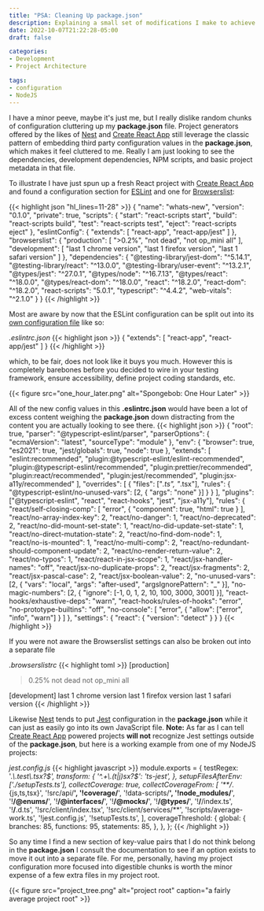 ```yaml
---
title: "PSA: Cleaning Up package.json"
description: Explaining a small set of modifications I make to achieve a more readable `package.json` file.
date: 2022-10-07T21:22:28-05:00
draft: false

categories:
- Development
- Project Architecture

tags:
- configuration
- NodeJS
---
```


I have a minor peeve, maybe it's just me, but I really dislike random chunks of configuration cluttering up my **package.json**
file. Project generators offered by the likes of [Nest][nest] and [Create React App][cra] still leverage the classic pattern
of embedding third party configuration values in the **package.json**, which makes it feel cluttered to me. Really I am
just looking to see the dependencies, development dependencies, NPM scripts, and basic project metadata in that file.

To illustrate I have just spun up a fresh React project with [Create React App][cra] and found a configuration section for
[ESLint][esl] and one for [Browserslist][browl]:

{{< highlight json "hl_lines=11-28" >}}
{
  "name": "whats-new",
  "version": "0.1.0",
  "private": true,
  "scripts": {
    "start": "react-scripts start",
    "build": "react-scripts build",
    "test": "react-scripts test",
    "eject": "react-scripts eject"
  },
  "eslintConfig": {
    "extends": [
      "react-app",
      "react-app/jest"
    ]
  },
  "browserslist": {
    "production": [
      ">0.2%",
      "not dead",
      "not op_mini all"
    ],
    "development": [
      "last 1 chrome version",
      "last 1 firefox version",
      "last 1 safari version"
    ]
  },
  "dependencies": {
    "@testing-library/jest-dom": "^5.14.1",
    "@testing-library/react": "^13.0.0",
    "@testing-library/user-event": "^13.2.1",
    "@types/jest": "^27.0.1",
    "@types/node": "^16.7.13",
    "@types/react": "^18.0.0",
    "@types/react-dom": "^18.0.0",
    "react": "^18.2.0",
    "react-dom": "^18.2.0",
    "react-scripts": "5.0.1",
    "typescript": "^4.4.2",
    "web-vitals": "^2.1.0"
  }
}
{{< /highlight >}}

Most are aware by now that the ESLint configuration can be split out into its [own configuration file][eslc] like so:

*.eslintrc.json*
{{< highlight json >}}
{
  "extends": [
    "react-app",
    "react-app/jest"
  ]
}
{{< /highlight >}}

which, to be fair, does not look like it buys you much. However this is completely barebones before you decided to wire
in your testing framework, ensure accessibility, define project coding standards, etc.

{{< figure src="one_hour_later.png" alt="Spongebob: One Hour Later" >}}

All of the new config values in this **.eslintrc.json** would have been a lot of excess content weighing the **package.json**
down distracting from the content you are actually looking to see there.
{{< highlight json >}}
{
  "root": true,
  "parser": "@typescript-eslint/parser",
  "parserOptions": {
    "ecmaVersion": "latest",
    "sourceType": "module"
  },
  "env": {
    "browser": true,
    "es2021": true,
    "jest/globals": true,
    "node": true
  },
  "extends": [
    "eslint:recommended",
    "plugin:@typescript-eslint/eslint-recommended",
    "plugin:@typescript-eslint/recommended",
    "plugin:prettier/recommended",
    "plugin:react/recommended",
    "plugin:jest/recommended",
    "plugin:jsx-a11y/recommended"
  ],
  "overrides": [
    {
      "files": ["*.ts", "*.tsx"],
      "rules": {
        "@typescript-eslint/no-unused-vars": [2, { "args": "none" }]
      }
    }
  ],
  "plugins": ["@typescript-eslint", "react", "react-hooks", "jest", "jsx-a11y"],
  "rules": {
    "react/self-closing-comp": [
      "error",
      {
        "component": true,
        "html": true
      }
    ],
    "react/no-array-index-key": 2,
    "react/no-danger": 1,
    "react/no-deprecated": 2,
    "react/no-did-mount-set-state": 1,
    "react/no-did-update-set-state": 1,
    "react/no-direct-mutation-state": 2,
    "react/no-find-dom-node": 1,
    "react/no-is-mounted": 1,
    "react/no-multi-comp": 2,
    "react/no-redundant-should-component-update": 2,
    "react/no-render-return-value": 2,
    "react/no-typos": 1,
    "react/react-in-jsx-scope": 1,
    "react/jsx-handler-names": "off",
    "react/jsx-no-duplicate-props": 2,
    "react/jsx-fragments": 2,
    "react/jsx-pascal-case": 2,
    "react/jsx-boolean-value": 2,
    "no-unused-vars": [2, { "vars": "local", "args": "after-used", "argsIgnorePattern": "_" }],
    "no-magic-numbers": [2, { "ignore": [-1, 0, 1, 2, 10, 100, 3000, 3001] }],
    "react-hooks/exhaustive-deps": "warn",
    "react-hooks/rules-of-hooks": "error",
    "no-prototype-builtins": "off",
    "no-console": [
      "error",
      {
        "allow": ["error", "info", "warn"]
      }
    ]
  },
  "settings": {
    "react": {
      "version": "detect"
    }
  }
}
{{< /highlight >}}

If you were not aware the Browserslist settings can also be broken out into a separate file

*.browserslistrc*
{{< highlight toml >}}
[production]
> 0.25%
not dead
not op_mini all

[development]
last 1 chrome version
last 1 firefox version
last 1 safari version
{{< /highlight >}}

Likewise [Nest][nest] tends to put [Jest][jest] configuration in the **package.json** while it can just as easily go
into its own JavaScript file. **Note:** As far as I can tell [Create React App][cra] powered projects **will not**
recognize Jest settings outside of the **package.json**, but here is a working example from one of my NodeJS projects:

*jest.config.js*
{{< highlight javascript >}}
module.exports = {
  testRegex: '.*\\.test\\.tsx?$',
  transform: {
    '^.+\\.(t|j)sx?$': 'ts-jest',
  },
  setupFilesAfterEnv: ['./setupTests.ts'],
  collectCoverage: true,
  collectCoverageFrom: [
    '**/*.{js,ts,tsx}',
    '!src/api/**',
    '!coverage/**',
    '!data-scripts/**',
    '!node_modules/**',
    '!**/@enums/**',
    '!**/@interfaces/**',
    '!**/@mocks/**',
    '!**/@types/**',
    '!**/**/index.ts',
    '!**/**.d.ts',
    '!src/client/index.tsx',
    '!src/client/services/**',
    '!scripts/average-work.ts',
    '!jest.config.js',
    '!setupTests.ts',
  ],
  coverageThreshold: {
    global: {
      branches: 85,
      functions: 95,
      statements: 85,
    },
  },
};
{{< /highlight >}}

So any time I find a new section of key-value pairs that I do not think belong in the **package.json** I consult the
documentation to see if an option exists to move it out into a separate file. For me, personally, having my project
configuration more focused into digestible chunks is worth the minor expense of a few extra files in my project root.

{{< figure src="project_tree.png" alt="project root" caption="a fairly average project root" >}}

[nest]: https://nestjs.com/ 'progressive Node.js framework for server-side applications written in a familiar Angular-like syntax'
[cra]: https://create-react-app.dev/ 'Set up a modern web app by running one command'
[esl]: https://eslint.org/ 'A pluggable linting utility for early identification of problems in your code'
[browl]: https://github.com/browserslist/browserslist 'config to share target browsers and Node.js versions between different front-end tools'
[eslc]: https://eslint.org/docs/latest/user-guide/configuring/configuration-files 'ESLint configuration file formats'
[jest]: https://jestjs.io/ 'JavaScript test framework'

